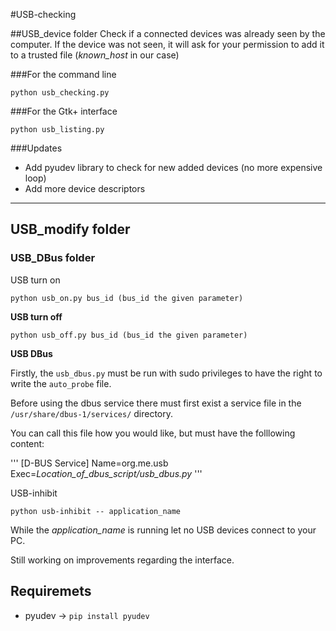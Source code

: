 #USB-checking

##USB_device folder
Check if a connected devices was already seen by the computer.
If the device was not seen, it will ask for your permission to add it
to a trusted file (*known_host* in our case)

###For the command line

```python usb_checking.py```

###For the Gtk+ interface

```python usb_listing.py```


###Updates
* Add pyudev library to check for new added devices (no more expensive loop)
* Add more device descriptors

---
## USB_modify folder
### USB_DBus folder

USB turn on

```python usb_on.py bus_id (bus_id the given parameter)```

**USB turn off**

```python usb_off.py bus_id (bus_id the given parameter)```

**USB DBus**

Firstly, the ```usb_dbus.py``` must be run with sudo privileges to have the
right to write the ```auto_probe``` file.

Before using the dbus service there must first exist a service file
in the ```/usr/share/dbus-1/services/``` directory.

You can call this file how you would like, but must have the folllowing content:

'''
[D-BUS Service]
Name=org.me.usb
Exec=*Location_of_dbus_script/usb_dbus.py*
'''


USB-inhibit

```python usb-inhibit -- application_name```

While the *application_name* is running let no USB devices
connect to your PC.

Still working on improvements regarding the interface.

## Requiremets
* pyudev -> ```pip install pyudev```
